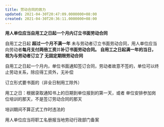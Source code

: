 ```yaml
---
title: 劳动合同的效力
updated: 2021-04-30T20:47:09.0000000+08:00
created: 2021-04-30T20:36:11.0000000+08:00
---
```


**用人单位应当自用工之日起一个月内订立书面劳动合同**

自用工之日起 **超过一个月不满一年** 未与劳动者订立书面劳动合同，用人单位应当向劳动者**每月支付两倍工资**并**补订书面劳动合同。**
**自用工之日起满一年的当日，视为与劳动者订立了 无固定期限劳动合同**

自用工之日起一个月内，单位书面通知签订合同，劳动者故意不签的，单位可以终止劳动关系，除应得工资外，无补偿

订立形式要书面的（非全日制用工除外）

用工之日：根据录取通知书上的日期到单位报到的第一天，或者 单位安排参加岗位培训的那天，不是签订劳动合同的那天

培训期间不算正式工作时违法的

用人单位应当将职工名册报当地劳动行政部门备案

